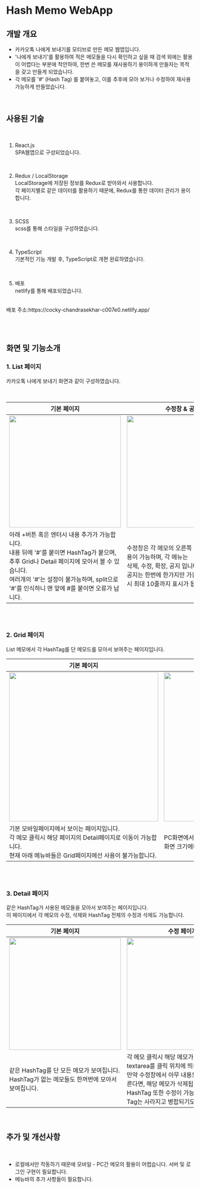 # Hash Memo WebApp

## 개발 개요
- 카카오톡 나에게 보내기를 모티브로 만든 메모 웹앱입니다.
- '나에게 보내기'를 활용하여 적은 메모들을 다시 확인하고 싶을 때 검색 외에는 활용이 어렵다는 부분에 착안하여, 한번 쓴 메모를 재사용하기 용이하게 만들자는 목적을 갖고 만들게 되었습니다.
- 각 메모를 '#' (Hash Tag) 를 붙여놓고, 이를 추후에 모아 보거나 수정하여 재사용 가능하게 만들었습니다.

<br>

## 사용된 기술
<br>

1. React.js<br>
SPA웹앱으로 구성되었습니다.
<br>

2. Redux / LocalStorage<br>
LocalStorage에 저장된 정보를 Redux로 받아와서 사용합니다. <br>
각 페이지별로 같은 데이터를 활용하기 때문에, Redux를 통한 데이터 관리가 용이합니다.
<br>

3. SCSS<br>
scss를 통해 스타일을 구성하였습니다.
<br>

4. TypeScript<br>
기본적인 기능 개발 후, TypeScript로 개편 완료하였습니다.
<br>

5. 배포<br>
netlify를 통해 배포되었습니다.
<br>
배포 주소:https://cocky-chandrasekhar-c007e0.netlify.app/
<br>

<br><br>

## 화면 및 기능소개

### 1. List 페이지

카카오톡 나에게 보내기 화면과 같이 구성하였습니다.

<br>

| 기본 페이지 | 수정창 & 공지 | 다중삭제기능 |
|----|----|----|
|<img src='https://user-images.githubusercontent.com/82368684/143402449-2c254ed0-3808-4282-81b0-cac8ea5b1b28.png' width="300px" > | <img src='https://user-images.githubusercontent.com/82368684/143402473-b9e318c4-cd4a-45c0-8b55-99ae59970889.png' width="300px" > | <img src='https://user-images.githubusercontent.com/82368684/143403859-fc46f3c8-521d-45fc-8743-6751b3a21a6c.png' width="300px" >|
| 아래 +버튼 혹은 엔터시 내용 추가가 가능합니다.<br>내용 뒤에 '#'를 붙이면 HashTag가 붙으며, 추후 Grid나 Detail 페이지에 모아서 볼 수 있습니다.<br> 여러개의 '#'는 설정이 불가능하며, split으로 '#'를 인식하니 맨 앞에 #를 붙이면 오류가 납니다. | 수정창은 각 메모의 오른쪽 + 버튼을 통해 이용이 가능하며, 각 메뉴는 <br> 삭제, 수정, 확장, 공지 입니다. <br> 공지는 한번에 한가지만 가능하고, 공지 확장시 최대 10줄까지 표시가 됩니다. | 여러 메모를 한번에 컨트롤하는 기능이며, 현재는 '삭제'만 구현되어 있습니다. <br> 체크박스로 체크한 메모들을 한번에 삭제가 가능합니다.|


<br><br>

### 2. Grid 페이지

List 메모에서 각 HashTag를 단 메모드를 모아서 보여주는 페이지입니다. 
<br>

| 기본 페이지 | 반응형 확장 |
|---|---|
|<img src='https://user-images.githubusercontent.com/82368684/143405035-096f622c-d7f3-4d43-8fc9-997ca42f4c8d.png' width="400px"> | <img src='https://user-images.githubusercontent.com/82368684/143405113-5faad3a2-95f9-4a3e-9b98-ade1df83c341.png' width="400px"> |
| 기본 모바일페이지에서 보이는 페이지입니다. <br> 각 메모 클릭시 해당 페이지의 Detail페이지로 이동이 가능합니다. <br> 현재 아래 메뉴바들은 Grid페이지에선 사용이 불가능합니다. | PC화면에서의 페이지입니다. Display grid로 만들어졌으며, 화면 크기에따라 각 메모가 한 줄에 2, 3, 4개씩 표시됩니다.|


<br><br>

### 3. Detail 페이지
같은 HashTag가 사용된 메모들을 모아서 보여주는 페이지입니다. <br>
이 페이지에서 각 메모의 수정, 삭제와 HashTag 전체의 수정과 삭제도 가능합니다. <br>


| 기본 페이지 | 수정 페이지 | 하단 메뉴바 |
|---|---|---|
|<img src='https://user-images.githubusercontent.com/82368684/143406802-da755678-5362-4aa0-84a5-e318f916b38e.png' width="300px"> | <img src='https://user-images.githubusercontent.com/82368684/143406880-4e11e5ed-e223-4aa5-816e-ca4c125be68d.png' width="300px"> | <img src='https://user-images.githubusercontent.com/82368684/143406832-13558806-56d4-4baf-8b86-d54809b4b04a.png' width="300px"> |
| 같은 HashTag를 단 모든 메모가 보여집니다. HashTag가 없는 메모들도 한꺼번에 모아서 보여집니다. | 각 메모 클릭시 해당 메모가 수정이 가능한 textarea를 클릭 위치에 띄워줍니다. <br> 만약 수정창에서 아무 내용도 없이 수정을 누른다면, 해당 메모가 삭제됩니다. <br> HashTag 또한 수정이 가능하며, 수정시 해당 Tag는 사라지고 병합되기도 합니다. | 맨 아래 메뉴바중, 컬러 지정과 삭제가 가능합니다. <br> 해당 메뉴에서 컬러지정한 메모들은 List페이지에도 그대로 적용됩니다. <br> 삭제기능 이용시 해당 HashTag 가 붙은 메모가 전부 사라집니다. | 


<br>

## 추가 및 개선사항

<br>

- 로컬에서만 작동하기 때문에 모바일 - PC간 메모의 활용이 어렵습니다. 서버 및 로그인 구현이 필요합니다.
- 메뉴바의 추가 사항들이 필요합니다.
